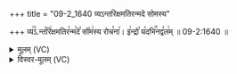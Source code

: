 +++
title = "09-2_1640 व्यऽन्तरिक्षमतिरन्मदे सोमस्य"

+++
व्य꣢꣣ऽ.न्त꣡रि꣢क्षमतिर꣣न्म꣢दे꣣ सो꣡म꣢स्य रोच꣣ना꣢। इ꣢न्द्रो꣣ य꣡दभि꣢꣯नद्व꣣ल꣢म् ॥ 09-2:1640 ॥

<details><summary>मूलम् (VC)</summary>

व्या꣢३꣱न्त꣡रि꣢क्षमतिर꣣न्म꣢दे꣣ सो꣡म꣢स्य रोच꣣ना꣢ । इ꣢न्द्रो꣣ य꣡दभि꣢꣯नद्व꣣ल꣢म् ॥१६४०॥
</details>

<details><summary>विस्वर-मूलम् (VC)</summary>

व्या३न्तरिक्षमतिरन्मदे सोमस्य रोचना । इन्द्रो यदभिनद्वलम् ॥१६४०॥
</details>